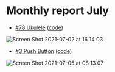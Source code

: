 # Monthly report July

- [#78 Ukulele](https://cssbattle.dev/play/78) ([code](https://github.com/trimn-1012/Css-battle-monthly-report-july/blob/main/78-Ukulele.html))

![Screen Shot 2021-07-02 at 16 14 03](https://user-images.githubusercontent.com/64879807/124251836-8af34f00-db50-11eb-9057-976313015793.png)

- [#3 Push Button](https://cssbattle.dev/play/3) ([code](https://github.com/trimn-1012/Css-battle-monthly-report-july/blob/main/3-Push-button.html))

![Screen Shot 2021-07-05 at 08 13 07](https://user-images.githubusercontent.com/64879807/124405441-daac6300-dd68-11eb-9b05-f563b2c64e06.png)


